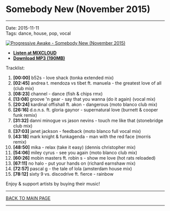 # Somebody New (November 2015)

----

Date: 2015-11-11    
Tags: dance, house, pop, vocal    

[![Progressive Awake - Somebody New (November 2015)](https://thumbnailer.mixcloud.com/unsafe/300x300/extaudio/3/c/a/c/1ece-c3c4-4de0-aee2-b7083c8fb111.jpg)](https://www.mixcloud.com/FreshDanceMusic/somebody-new-november-2015/)

* [**Listen at MIXCLOUD**](https://www.mixcloud.com/FreshDanceMusic/somebody-new-november-2015/)
* [**Download MP3 (190MB)**](https://1drv.ms/u/s!AmzuuXrjf51v2LF1CeMidEE49HY6YQ?e=nBV7X5)

Tracklist:  

01. **[00:00]** b52s - love shack (tonka extended mix)
02. **[02:45]** andrea t. mendoza vs tibet ft. manuela - the greatest love of all (club mix)
03. **[08:23]** channel - dance (fish & chips rmx)
04. **[13:08]** groove 'n gear - say that you wanna (do it again) (vocal mix)
05. **[20:24]** kardinal offishall ft. akon - dangerous (moto blanco club mix)
06. **[26:16]** d.o.n.s. ft. gloria gaynor - supernatural love (burnett & cooper funk remix)
07. **[31:32]** danni minogue vs jason nevins - touch me like that (stonebridge club mix)
08. **[37:03]** janet jackson - feedback (moto blanco full vocal mix)
09. **[43:18]** mark knight & funkagenda - man with the red face (morris remix)
10. **[48:50]** mika - relax (take it easy) (dennis christopher mix)
11. **[54:06]** miley cyrus - see you again (moto blanco club mix)
12. **[60:26]** mobin masters ft. robin s - show me love (hot rats reloaded)
13. **[67:11]** no halo - put your hands on (richard earnshaw mix)
14. **[72:57]** pascal g - the tale of lola (amsterdam house mix)
15. **[78:12]** sixty 9 vs. discodrive ft. fierce - rainbow

Enjoy & support artists by buying their music!

----

[BACK TO MAIN PAGE](./README.md)

----
